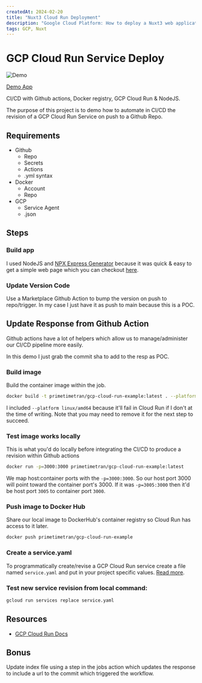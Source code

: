 ```yaml
---
createdAt: 2024-02-20
title: "Nuxt3 Cloud Run Deployment"
description: "Google Cloud Platform: How to deploy a Nuxt3 web application to Cloud Run, a product of GCP infrastructures."
tags: GCP, Nuxt
---
```


# GCP Cloud Run Service Deploy
![Demo](./demo.gif)

[Demo App](https://gcp-cloud-run-example-64gv3lpybq-uc.a.run.app/)

CI/CD with Github actions, Docker registry, GCP Cloud Run & NodeJS.

The purpose of this project is to demo how to automate in CI/CD the revision of a GCP Cloud Run Service on push to a Github Repo.

## Requirements

- Github
  - Repo
  - Secrets
  - Actions
  - .yml syntax
- Docker
  - Account
  - Repo
- GCP
  - Service Agent
  - .json

## Steps

### Build app

I used NodeJS and [NPX Express Generator](https://expressjs.com/en/starter/generator.html) because it was quick & easy to get a simple web page which you can checkout [here](https://gcp-cloud-run-example-64gv3lpybq-uc.a.run.app/).


### Update Version Code
Use a Marketplace Github Action to bump the version on push to repo/trigger.
In my case I just have it as push to main because this is a POC.

## Update Response from Github Action
Github actions have a lot of helpers which allow us to manage/administer our CI/CD pipeline more easily.

In this demo I just grab the commit sha to add to the resp as POC.

### Build image
Build the container image within the job.

```sh
docker build -t primetimetran/gcp-cloud-run-example:latest . --platform linux/amd64
```
I included `--platform linux/amd64` because it'll fail in Cloud Run if I don't at the time of writing. Note that you may need to remove it for the next step to succeed.

### Test image works locally
This is what you'd do locally before integrating the CI/CD to produce a revision within Github actions

```sh
docker run -p=3000:3000 primetimetran/gcp-cloud-run-example:latest
```

We map host:container ports with the `-p=3000:3000`. So our host port 3000 will point toward the container port's 3000. If it was `-p=3005:3000` then it'd be host port `3005` to container port `3000`.

### Push image to Docker Hub
Share our local image to DockerHub's container registry so Cloud Run has access to it later.

```sh
docker push primetimetran/gcp-cloud-run-example
```


### Create a service.yaml
To programmatically create/revise a GCP Cloud Run service create a file named `service.yaml` and put in your project specific values. [Read more](https://cloud.google.com/run/docs/deploying#images).

### Test new service revision from local command:

```sh
gcloud run services replace service.yaml
```

## Resources
- [GCP Cloud Run Docs](https://cloud.google.com/run/docs/deploying#service)

## Bonus
Update index file using a step in the jobs action which updates the response to include a url to the commit which triggered the workflow.